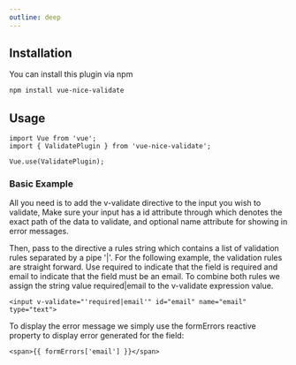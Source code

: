 ```yaml
---
outline: deep
---
```


## Installation
You can install this plugin via npm
```sh
npm install vue-nice-validate
```

## Usage
```js-vue
import Vue from 'vue';
import { ValidatePlugin } from 'vue-nice-validate';

Vue.use(ValidatePlugin);
```

### Basic Example
All you need is to add the v-validate directive to the input you wish to validate, 
Make sure your input has a id attribute through which denotes the exact path of the data to validate,
and optional name attribute for showing in error messages.

Then, pass to the directive a rules string which contains a list of validation rules separated by a pipe '|'. For the following example, the validation rules are straight forward. Use required to indicate that the field is required and email to indicate that the field must be an email. To combine both rules we assign the string value required|email to the v-validate expression value.

```js-vue
<input v-validate="'required|email'" id="email" name="email" type="text">
```

To display the error message we simply use the formErrors reactive property to display error generated for the field:
```js-vue
<span>{{ formErrors['email'] }}</span>
```
